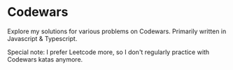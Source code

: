 # Codewars

Explore my solutions for various problems on Codewars. Primarily written in Javascript & Typescript.

Special note: I prefer Leetcode more, so I don't regularly practice with Codewars katas anymore.